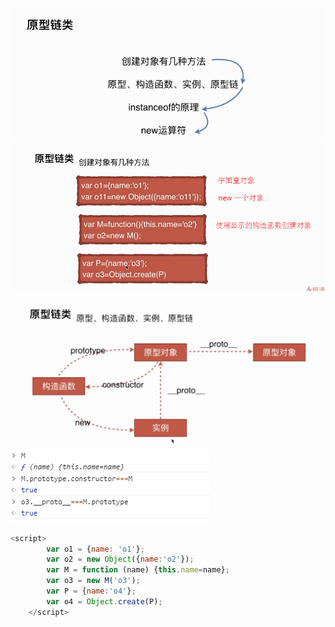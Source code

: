 ![](/assets/import56.png)![](/assets/import57.png)

![](/assets/import58.png)![](/assets/impor59t.png)

```js
<script>
        var o1 = {name: 'o1'};
        var o2 = new Object({name:'o2'});
        var M = function (name) {this.name=name};
        var o3 = new M('o3');
        var P = {name:'o4'};
        var o4 = Object.create(P);
    </script>
```



